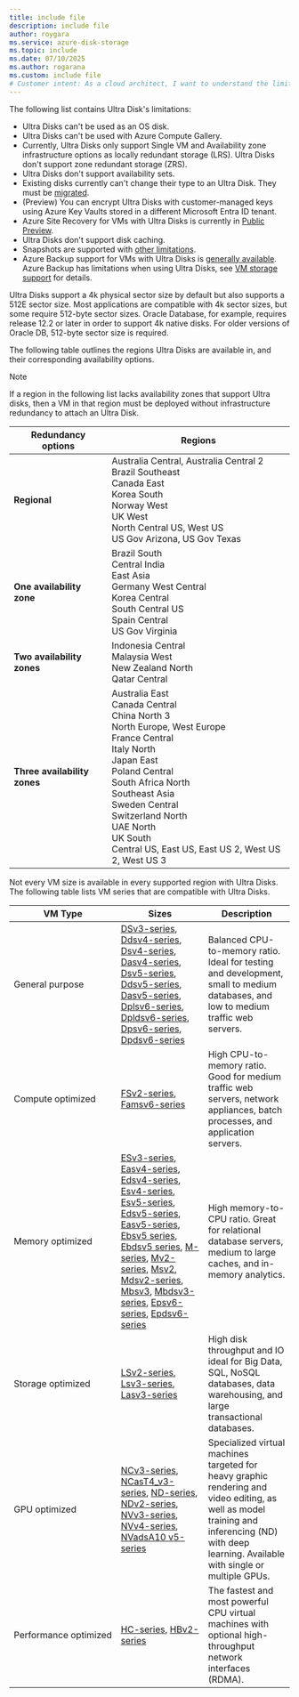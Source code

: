 ```yaml
---
title: include file
description: include file
author: roygara
ms.service: azure-disk-storage
ms.topic: include
ms.date: 07/10/2025
ms.author: rogarana
ms.custom: include file
# Customer intent: As a cloud architect, I want to understand the limitations and requirements of Ultra Disks so that I can evaluate their suitability for my virtual machine deployments and ensure compliance with application needs and infrastructure capabilities.
---
```


The following list contains Ultra Disk's limitations:
- Ultra Disks can't be used as an OS disk.
- Ultra Disks can't be used with Azure Compute Gallery.
- Currently, Ultra Disks only support Single VM and Availability zone infrastructure options as locally redundant storage (LRS). Ultra Disks don't support zone redundant storage (ZRS).
- Ultra Disks don't support availability sets.
- Existing disks currently can't change their type to an Ultra Disk. They must be [migrated](/azure/virtual-machines/disks-convert-types?tabs=azure-powershell#migrate-to-premium-ssd-v2-or-ultra-disk-using-snapshots).
- (Preview) You can encrypt Ultra Disks with customer-managed keys using Azure Key Vaults stored in a different Microsoft Entra ID tenant.
- Azure Site Recovery for VMs with Ultra Disks is currently in [Public Preview](/azure/site-recovery/azure-to-azure-support-matrix).
- Ultra Disks don't support disk caching.
- Snapshots are supported with [other limitations](/azure/virtual-machines/disks-incremental-snapshots?tabs=azure-powershell#incremental-snapshots-of-premium-ssd-v2-and-ultra-disks).
- Azure Backup support for VMs with Ultra Disks is [generally available](/azure/backup/backup-support-matrix-iaas#vm-storage-support). Azure Backup has limitations when using Ultra Disks, see [VM storage support](/azure/backup/backup-support-matrix-iaas#vm-storage-support) for details.

Ultra Disks support a 4k physical sector size by default but also supports a 512E sector size. Most applications are compatible with 4k sector sizes, but some require 512-byte sector sizes. Oracle Database, for example, requires release 12.2 or later in order to support 4k native disks. For older versions of Oracle DB, 512-byte sector size is required.

The following table outlines the regions Ultra Disks are available in, and their corresponding availability options.

> [!NOTE]
> If a region in the following list lacks availability zones that support Ultra disks, then a VM in that region must be deployed without infrastructure redundancy to attach an Ultra Disk.

| Redundancy options | Regions |
|--------------------|---------|
| **Regional** | Australia Central, Australia Central 2<br/>Brazil Southeast<br/>Canada East<br/>Korea South<br/>Norway West<br/>UK West<br/>North Central US, West US<br/>US Gov Arizona, US Gov Texas |
| **One availability zone** | Brazil South<br/>Central India<br/>East Asia<br/>Germany West Central<br/>Korea Central<br/>South Central US<br/>Spain Central<br/>US Gov Virginia |
| **Two availability zones** | Indonesia Central<br/>Malaysia West<br/>New Zealand North<br/>Qatar Central |
| **Three availability zones** | Australia East<br/>Canada Central<br/>China North 3<br/>North Europe, West Europe<br/>France Central<br/>Italy North<br/>Japan East<br/>Poland Central<br/>South Africa North<br/>Southeast Asia<br/>Sweden Central<br/>Switzerland North<br/>UAE North<br/>UK South<br/>Central US, East US, East US 2, West US 2, West US 3 |

Not every VM size is available in every supported region with Ultra Disks. The following table lists VM series that are compatible with Ultra Disks.

|VM Type     |Sizes    |Description  |
|------------|---------|-------------|
| General purpose|[DSv3-series](/azure/virtual-machines/sizes/general-purpose/dsv3-series?tabs=sizebasic), [Ddsv4-series](/azure/virtual-machines/sizes/general-purpose/ddsv4-series?tabs=sizestorageremote), [Dsv4-series](/azure/virtual-machines/sizes/general-purpose/dsv4-series?tabs=sizebasic), [Dasv4-series](/azure/virtual-machines/sizes/general-purpose/dasv4-series?tabs=sizestorageremote), [Dsv5-series](/azure/virtual-machines/sizes/general-purpose/dsv5-series?tabs=sizestorageremote), [Ddsv5-series](/azure/virtual-machines/sizes/general-purpose/ddsv5-series?tabs=sizestorageremote), [Dasv5-series](/azure/virtual-machines/sizes/general-purpose/dasv5-series?tabs=sizestorageremote), [Dplsv6-series](/azure/virtual-machines/sizes/general-purpose/dplsv6-series?tabs=sizestorageremote), [Dpldsv6-series](/azure/virtual-machines/sizes/general-purpose/dpldsv6-series?tabs=sizestorageremote), [Dpsv6-series](/azure/virtual-machines/sizes/general-purpose/dpsv6-series?tabs=sizestorageremote), [Dpdsv6-series](/azure/virtual-machines/sizes/general-purpose/dpdsv6-series?tabs=sizestorageremote)| Balanced CPU-to-memory ratio. Ideal for testing and development, small to medium databases, and low to medium traffic web servers.|
| Compute optimized|[FSv2-series](/azure/virtual-machines/fsv2-series), [Famsv6-series](/azure/virtual-machines/sizes/compute-optimized/famsv6-series?tabs=sizestorageremote)| High CPU-to-memory ratio. Good for medium traffic web servers, network appliances, batch processes, and application servers.|
| Memory optimized|[ESv3-series](/azure/virtual-machines/ev3-esv3-series#esv3-series), [Easv4-series](/azure/virtual-machines/sizes/memory-optimized/easv4-series?tabs=sizestorageremote), [Edsv4-series](/azure/virtual-machines/sizes/memory-optimized/edsv4-series?tabs=sizestorageremote), [Esv4-series](/azure/virtual-machines/sizes/memory-optimized/esv4-series?tabs=sizestorageremote), [Esv5-series](/azure/virtual-machines/sizes/memory-optimized/esv5-series?tabs=sizestorageremote), [Edsv5-series](/azure/virtual-machines/sizes/memory-optimized/edsv5-series?tabs=sizestorageremote), [Easv5-series](/azure/virtual-machines/easv5-eadsv5-series#easv5-series), [Ebsv5 series](/azure/virtual-machines/ebdsv5-ebsv5-series#ebsv5-series), [Ebdsv5 series](/azure/virtual-machines/ebdsv5-ebsv5-series#ebdsv5-series), [M-series](/azure/virtual-machines/sizes/memory-optimized/m-series?tabs=sizestorageremote), [Mv2-series](/azure/virtual-machines/sizes/memory-optimized/mv2-series?tabs=sizestorageremote), [Msv2](/azure/virtual-machines/sizes/memory-optimized/msv2-mm-series?tabs=sizestorageremote), [Mdsv2-series](/azure/virtual-machines/sizes/memory-optimized/mdsv2-mm-series?tabs=sizestorageremote), [Mbsv3](/azure/virtual-machines/sizes/memory-optimized/mbsv3-series?tabs=sizestorageremote), [Mbdsv3-series](/azure/virtual-machines/sizes/memory-optimized/mbdsv3-series?tabs=sizestorageremote), [Epsv6-series](/azure/virtual-machines/sizes/memory-optimized/epsv6-series?tabs=sizebasic), [Epdsv6-series](/azure/virtual-machines/sizes/memory-optimized/epdsv6-series?tabs=sizebasic) |High memory-to-CPU ratio. Great for relational database servers, medium to large caches, and in-memory analytics.
| Storage optimized|[LSv2-series](/azure/virtual-machines/lsv2-series), [Lsv3-series](/azure/virtual-machines/lsv3-series), [Lasv3-series](/azure/virtual-machines/lasv3-series)|High disk throughput and IO ideal for Big Data, SQL, NoSQL databases, data warehousing, and large transactional databases.|
| GPU optimized| [NCv3-series](/azure/virtual-machines/ncv3-series), [NCasT4_v3-series](/azure/virtual-machines/nct4-v3-series), [ND-series](/azure/virtual-machines/nd-series), [NDv2-series](/azure/virtual-machines/ndv2-series), [NVv3-series](/azure/virtual-machines/nvv3-series), [NVv4-series](/azure/virtual-machines/nvv4-series), [NVadsA10 v5-series](/azure/virtual-machines/nva10v5-series)| Specialized virtual machines targeted for heavy graphic rendering and video editing, as well as model training and inferencing (ND) with deep learning. Available with single or multiple GPUs.|
| <nobr>Performance optimized</nobr> | [HC-series](/azure/virtual-machines/hc-series), [HBv2-series](/azure/virtual-machines/hbv2-series)|The fastest and most powerful CPU virtual machines with optional high-throughput network interfaces (RDMA).|
